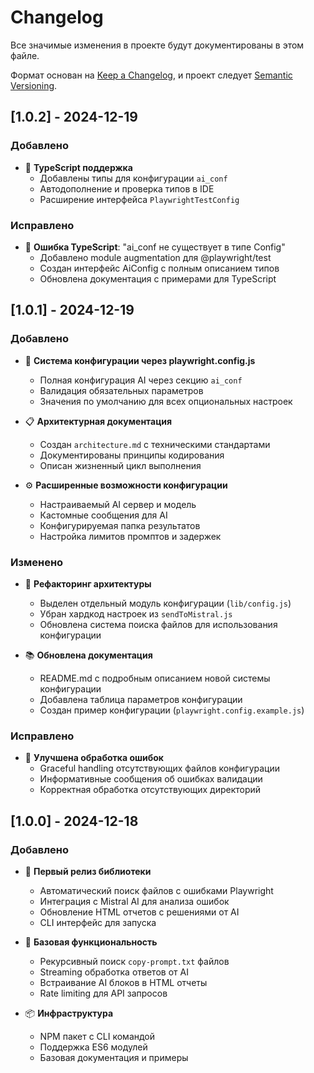 # Changelog

Все значимые изменения в проекте будут документированы в этом файле.

Формат основан на [Keep a Changelog](https://keepachangelog.com/ru/1.0.0/),
и проект следует [Semantic Versioning](https://semver.org/spec/v2.0.0.html).

## [1.0.2] - 2024-12-19

### Добавлено
- 🔷 **TypeScript поддержка**
  - Добавлены типы для конфигурации `ai_conf`
  - Автодополнение и проверка типов в IDE
  - Расширение интерфейса `PlaywrightTestConfig`

### Исправлено
- 🐛 **Ошибка TypeScript**: "ai_conf не существует в типе Config"
  - Добавлено module augmentation для @playwright/test
  - Создан интерфейс AiConfig с полным описанием типов
  - Обновлена документация с примерами для TypeScript

## [1.0.1] - 2024-12-19

### Добавлено
- 🔧 **Система конфигурации через playwright.config.js**
  - Полная конфигурация AI через секцию `ai_conf`
  - Валидация обязательных параметров
  - Значения по умолчанию для всех опциональных настроек
  
- 📋 **Архитектурная документация**
  - Создан `architecture.md` с техническими стандартами
  - Документированы принципы кодирования
  - Описан жизненный цикл выполнения
  
- ⚙️ **Расширенные возможности конфигурации**
  - Настраиваемый AI сервер и модель
  - Кастомные сообщения для AI
  - Конфигурируемая папка результатов
  - Настройка лимитов промптов и задержек

### Изменено
- 🔄 **Рефакторинг архитектуры**
  - Выделен отдельный модуль конфигурации (`lib/config.js`)
  - Убран хардкод настроек из `sendToMistral.js`
  - Обновлена система поиска файлов для использования конфигурации
  
- 📚 **Обновлена документация**
  - README.md с подробным описанием новой системы конфигурации
  - Добавлена таблица параметров конфигурации
  - Создан пример конфигурации (`playwright.config.example.js`)

### Исправлено
- 🐛 **Улучшена обработка ошибок**
  - Graceful handling отсутствующих файлов конфигурации
  - Информативные сообщения об ошибках валидации
  - Корректная обработка отсутствующих директорий

## [1.0.0] - 2024-12-18

### Добавлено
- 🚀 **Первый релиз библиотеки**
  - Автоматический поиск файлов с ошибками Playwright
  - Интеграция с Mistral AI для анализа ошибок
  - Обновление HTML отчетов с решениями от AI
  - CLI интерфейс для запуска
  
- 🔧 **Базовая функциональность**
  - Рекурсивный поиск `copy-prompt.txt` файлов
  - Streaming обработка ответов от AI
  - Встраивание AI блоков в HTML отчеты
  - Rate limiting для API запросов
  
- 📦 **Инфраструктура**
  - NPM пакет с CLI командой
  - Поддержка ES6 модулей
  - Базовая документация и примеры 